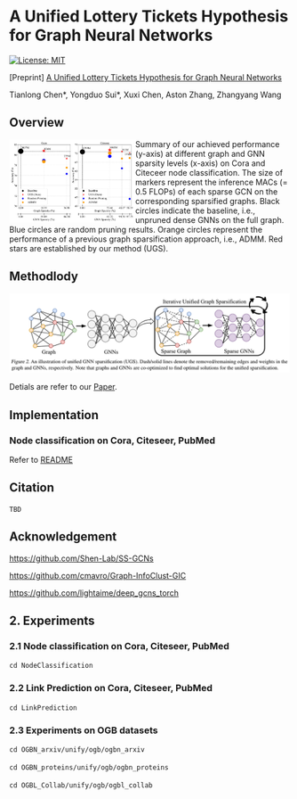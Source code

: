 # A Unified Lottery Tickets Hypothesis for Graph Neural Networks

[![License: MIT](https://img.shields.io/badge/License-MIT-green.svg)](https://opensource.org/licenses/MIT)

[Preprint] [A Unified Lottery Tickets Hypothesis for Graph Neural Networks]()

Tianlong Chen\*, Yongduo Sui\*, Xuxi Chen, Aston Zhang, Zhangyang Wang

## Overview

<img src = "./Figs/Teaser.png" align = "left" width="45%" hight="45%"> Summary of our achieved performance (y-axis) at different graph and GNN sparsity levels (x-axis) on Cora and Citeceer node classification. The size of markers represent the inference MACs (= 0.5 FLOPs) of each sparse GCN on the corresponding sparsified graphs. Black circles indicate the baseline, i.e., unpruned dense GNNs on the full graph. Blue circles are random pruning results. Orange circles represent  the performance of a previous graph sparsification approach, i.e., ADMM. Red stars  are established by our method (UGS).



## Methodlody

![](./Figs/Method.png)

Detials are refer to our [Paper]().



## Implementation

###  Node classification on Cora, Citeseer, PubMed

Refer to [README](./NodeClassification/README.md)



## Citation

```
TBD
```



## Acknowledgement

https://github.com/Shen-Lab/SS-GCNs

https://github.com/cmavro/Graph-InfoClust-GIC

https://github.com/lightaime/deep_gcns_torch

## 2. Experiments

### 2.1 Node classification on Cora, Citeseer, PubMed

```
cd NodeClassification
```

### 2.2 Link Prediction on Cora, Citeseer, PubMed

```
cd LinkPrediction
```

### 2.3 Experiments on OGB datasets

```
cd OGBN_arxiv/unify/ogb/ogbn_arxiv

cd OGBN_proteins/unify/ogb/ogbn_proteins

cd OGBL_Collab/unify/ogb/ogbl_collab

```



